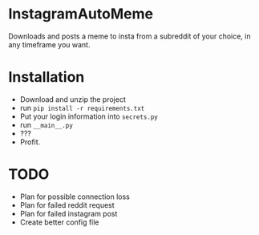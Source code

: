 # InstagramAutoMeme
Downloads and posts a meme to insta from a subreddit of your choice, in any timeframe you want.

# Installation

- Download and unzip the project
- run `pip install -r requirements.txt`
- Put your login information into `secrets.py`
- run `__main__.py`
- ???
- Profit.

# TODO
- Plan for possible connection loss
- Plan for failed reddit request
- Plan for failed instagram post
- Create better config file
